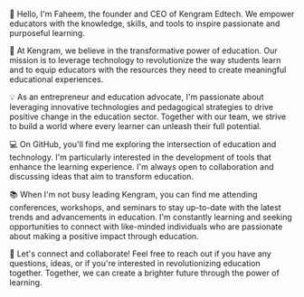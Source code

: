 👋 Hello, I'm Faheem, the founder and CEO of Kengram Edtech. We empower educators with the knowledge, skills, and tools to inspire passionate and purposeful learning.

🚀 At Kengram, we believe in the transformative power of education. Our mission is to leverage technology to revolutionize the way students learn and to equip educators with the resources they need to create meaningful educational experiences.

💡 As an entrepreneur and education advocate, I'm passionate about leveraging innovative technologies and pedagogical strategies to drive positive change in the education sector. Together with our team, we strive to build a world where every learner can unleash their full potential.

💻 On GitHub, you'll find me exploring the intersection of education and technology. I'm particularly interested in the development of tools that enhance the learning experience. I'm always open to collaboration and discussing ideas that aim to transform education.

📚 When I'm not busy leading Kengram, you can find me attending conferences, workshops, and seminars to stay up-to-date with the latest trends and advancements in education. I'm constantly learning and seeking opportunities to connect with like-minded individuals who are passionate about making a positive impact through education.

🌟 Let's connect and collaborate! Feel free to reach out if you have any questions, ideas, or if you're interested in revolutionizing education together. Together, we can create a brighter future through the power of learning.

